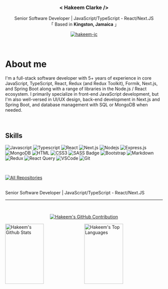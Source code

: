<!-- Intro  -->

<h3 align="center" >
      &lt;  <b>Hakeem Clarke</b> /&gt;
</h3>


<p align="center"> 
    Senior Software Developer | JavaScript/TypeScript - React/Next.JS
    <br>
   「 Based in <b>Kingston, Jamaica</b> 」
</p>

<p align="center">
 <a href="https://www.linkedin.com/in/hakeemclarke/" target="_blank">
  <img src="https://img.shields.io/badge/LinkedIn-0077B5?style=for-the-badge&logo=linkedin&logoColor=white" alt="hakeem-jc"/>
 </a>
</p>
<br />

<!-- About Section -->
 # About me
 I'm a full-stack software developer with 5+ years of experience in core JavaScript, TypeScript, React, Redux (and Redux Toolkit), Formik, Next.js, and Spring Boot along with a range of libraries in the Node.js / React ecosystem. I primarily specialize in front-end JavaScript development, but I'm also well-versed in UI/UX design, back-end development in Next.js and Spring Boot, and database management with SQL or MongoDB when needed.
 
<br/>

## Skills

![Javascript](https://img.shields.io/badge/Javascript-F0DB4F?style=for-the-badge&labelColor=black&logo=javascript&logoColor=F0DB4F)
![Typescript](https://img.shields.io/badge/Typescript-007acc?style=for-the-badge&labelColor=black&logo=typescript&logoColor=007acc)
![React](https://img.shields.io/badge/-React-61DBFB?style=for-the-badge&labelColor=black&logo=react&logoColor=61DBFB)
![Next.js](https://img.shields.io/badge/next.js-000000?style=for-the-badge&logo=nextdotjs&logoColor=white)
![Nodejs](https://img.shields.io/badge/Nodejs-3C873A?style=for-the-badge&labelColor=black&logo=node.js&logoColor=3C873A)
![Express.js](https://img.shields.io/badge/Express.js-000000?style=for-the-badge&logo=express&logoColor=white)
![MongoDB](https://img.shields.io/badge/MongoDB-4EA94B?style=for-the-badge&logo=mongodb&logoColor=white)
![HTML](https://img.shields.io/badge/HTML5-E34F26?style=for-the-badge&logo=html5&logoColor=white)
![CSS3](https://img.shields.io/badge/CSS3-1572B6?style=for-the-badge&logo=css3&logoColor=white)
![SASS Badge](https://img.shields.io/badge/Sass-CC6699?style=for-the-badge&logo=sass&logoColor=white)
![Bootstrap](https://img.shields.io/badge/Bootstrap-563D7C?style=for-the-badge&logo=bootstrap&logoColor=white)
![Markdown](https://img.shields.io/badge/Markdown-000000?style=for-the-badge&logo=markdown&logoColor=white)
![Redux](https://img.shields.io/badge/Redux-593D88?style=for-the-badge&logo=redux&logoColor=white)
![React Query](https://img.shields.io/badge/-React_Query-FF4154?style=for-the-badge&logo=react%20query&logoColor=white)
![VSCode](https://img.shields.io/badge/Visual_Studio-0078d7?style=for-the-badge&logo=visual%20studio&logoColor=white)
![Git](https://img.shields.io/badge/Git-F05032?style=for-the-badge&logo=git&logoColor=white)


<br/>


<p align="left">
  <a href="https://github.com/hakeem-jc?tab=repositories" target="_blank"><img alt="All Repositories" title="All Repositories" src="https://img.shields.io/badge/-All%20Repos-2962FF?style=for-the-badge&logo=koding&logoColor=white"/></a>
</p>

<br/>Senior Software Developer | JavaScript/TypeScript - React/Next.JS
<hr/>
<br/>

<p align="center">
  <a href="https://github.com/hakeem-jc">
    <img src="https://github-profile-summary-cards.vercel.app/api/cards/profile-details?username=hakeem-jc&theme=city_lights" alt="Hakeem's GitHub Contribution"/>
  </a>
</p>

<a> 
    <a href="https://github.com/hakeem-jc"><img alt="Hakeem's Github Stats" src="https://denvercoder1-github-readme-stats.vercel.app/api?username=hakeem-jc&show_icons=true&count_private=true&theme=react&border_color=4E9FE5&bg_color=0D1117&title_color=4E9FE5icon_color=F8D866" height="192px" width="49.5%"/></a>
  <a href="https://github.com/hakeem-jc"><img alt="Hakeem's Top Languages" src="https://denvercoder1-github-readme-stats.vercel.app/api/top-langs/?username=hakeem-jc&langs_count=8&layout=compact&theme=react&border_color=4E9FE5&bg_color=0D1117&title_color=4E9FE5icon_color=F8D866" height="192px" width="49.5%"/></a>
  <br/>
</a>
